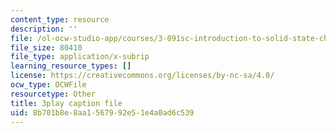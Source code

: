```yaml
---
content_type: resource
description: ''
file: /ol-ocw-studio-app/courses/3-091sc-introduction-to-solid-state-chemistry-fall-2010/8b701b8e8aa1567992e51e4a0ad6c539_h1dWUja7_5A.vtt
file_size: 80410
file_type: application/x-subrip
learning_resource_types: []
license: https://creativecommons.org/licenses/by-nc-sa/4.0/
ocw_type: OCWFile
resourcetype: Other
title: 3play caption file
uid: 8b701b8e-8aa1-5679-92e5-1e4a0ad6c539
---
```


